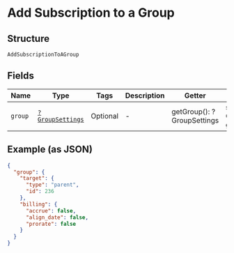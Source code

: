 
# Add Subscription to a Group

## Structure

`AddSubscriptionToAGroup`

## Fields

| Name | Type | Tags | Description | Getter | Setter |
|  --- | --- | --- | --- | --- | --- |
| `group` | [`?GroupSettings`](../../doc/models/group-settings.md) | Optional | - | getGroup(): ?GroupSettings | setGroup(?GroupSettings group): void |

## Example (as JSON)

```json
{
  "group": {
    "target": {
      "type": "parent",
      "id": 236
    },
    "billing": {
      "accrue": false,
      "align_date": false,
      "prorate": false
    }
  }
}
```

